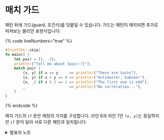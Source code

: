 # 매치 가드

패턴 뒤에 가드(guard, 조건식)를 덧붙일 수 있습니다. 가드는 패턴이 매치되면 추가로 따져보는 불리언 표현식입니다:

{% code lineNumbers="true" %}
```rust
#[rustfmt::skip]
fn main() {
    let pair = (2, -2);
    println!("Tell me about {pair:?}");
    match pair {
        (x, y) if x == y     => println!("These are twins"),
        (x, y) if x + y == 0 => println!("Antimatter, kaboom!"),
        (x, _) if x % 2 == 1 => println!("The first one is odd"),
        _                    => println!("No correlation..."),
    }
}
```
{% endcode %}

매치 가드의 `if` 문은 매칭의 가지를 구성합니다. 라인 6과 라인 7은 `(x, y)`는 동일하지만 `if` 문이 달라 서로 다른 패턴과 일치됩니다.

<details>

<summary>발표자 노트</summary>

* 매치 가드는 별도의 문법 요소로서 패턴 자체만으로 표현하기 어려운 복잡한 경우를 간결하게 표현하고자 할 때 유용합니다.
* 매치의 각 팔(혹은 가지) 안에 따로 `if`를 사용한 것과 다릅니다. 매치 가지의 `=>` 뒤에 사용된 `if` 표현식은 해당 가지가 선택된 다음에 실행됩니다. 따라서 여기서 `if` 조건이 실패하더라도 원래 `match`의 다른 가지는 고려되지 않습니다.
* 패턴에 정의된 변수를 가드의 표현식에서 사용할 수 있습니다.
* **\[1]** 가드에 정의된 조건은 `|` 를 포함하는 패턴의 모든 표현식에 적용됩니다.

**\[1]** 실제 사용할 때 깜빡하기 쉬운 조건으로 보입니다.

</details>
